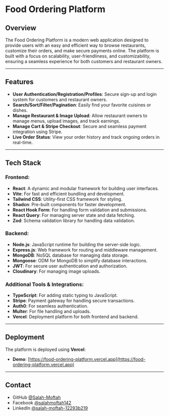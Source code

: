 # Food Ordering Platform

## Overview

The Food Ordering Platform is a modern web application designed to provide users with an easy and efficient way to browse restaurants, customize their orders, and make secure payments online. The platform is built with a focus on scalability, user-friendliness, and customizability, ensuring a seamless experience for both customers and restaurant owners.

---

## Features

- **User Authentication/Registration/Profiles**: Secure sign-up and login system for customers and restaurant owners.
- **Search/Sort/Filter/Pagination**: Easily find your favorite cuisines or dishes.
- **Manage Restaurant & Image Upload**: Allow restaurant owners to manage menus, upload images, and track earnings.
- **Manage Cart & Stripe Checkout**: Secure and seamless payment integration using Stripe.
- **Live Order Status**: View your order history and track ongoing orders in real-time.

---

## Tech Stack

### Frontend:

- **React**: A dynamic and modular framework for building user interfaces.
- **Vite**: For fast and efficient bundling and development.
- **Tailwind CSS**: Utility-first CSS framework for styling.
- **Shadcn**: Pre-built components for faster development.
- **React Hook Form**: For handling form validation and submissions.
- **React Query**: For managing server state and data fetching.
- **Zod**: Schema validation library for handling data validation.

### Backend:

- **Node.js**: JavaScript runtime for building the server-side logic.
- **Express.js**: Web framework for routing and middleware management.
- **MongoDB**: NoSQL database for managing data storage.
- **Mongoose**: ODM for MongoDB to simplify database interactions.
- **JWT**: For secure user authentication and authorization.
- **Cloudinary**: For managing image uploads.

### Additional Tools & Integrations:

- **TypeScript**: For adding static typing to JavaScript.
- **Stripe**: Payment gateway for handling secure transactions.
- **Auth0**: For seamless authentication.
- **Multer**: For file handling and uploads.
- **Vercel**: Deployment platform for both frontend and backend.

---

## Deployment

The platform is deployed using **Vercel**:

- **Demo**: [https://food-ordering-platform.vercel.app](https://food-ordering-platform.vercel.app)

---

## Contact

- GitHub [@Salah-Moftah](https://github.com/Salah-Moftah)
- Facebook [@salahmoftah142](https://www.facebook.com/salahmoftah142)
- LinkedIn [@salah-moftah-12293b219](https://www.linkedin.com/in/salah-moftah-12293b219)

